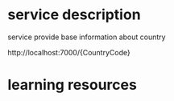 # service description

service provide base information about country

http://localhost:7000/{CountryCode}  


# learning resources


